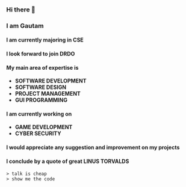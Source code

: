 ### Hi there 👋
### I am Gautam

#### I am currently majoring in CSE

#### I look forward to join DRDO

#### My main area of expertise is 

- **SOFTWARE DEVELOPMENT**
- **SOFTWARE DESIGN**
- **PROJECT MANAGEMENT**
- **GUI PROGRAMMING**

#### I am currently working on

- **GAME DEVELOPMENT**
- **CYBER SECURITY**

#### I would appreciate any suggestion and improvement on my projects

#### I conclude by a quote of great LINUS TORVALDS
    > talk is cheap
    > show me the code
    
    
<!--
**gautam7-github/gautam7-github** is a ✨ _special_ ✨ repository because its `README.md` (this file) appears on your GitHub profile.

Here are some ideas to get you started:

- 🔭 I’m currently working on ...
- 🌱 I’m currently learning ...
- 👯 I’m looking to collaborate on ...
- 🤔 I’m looking for help with ...
- 💬 Ask me about ...
- 📫 How to reach me: ...
- 😄 Pronouns: ...
- ⚡ Fun fact: ...
-->
